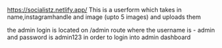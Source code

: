 
https://socialistz.netlify.app/
This is a userform which takes in name,instagramhandle and image (upto 5 images) and uploads them


the admin login is located on /admin route where the username is - admin and password is admin123 in order to login into admin dashboard 
